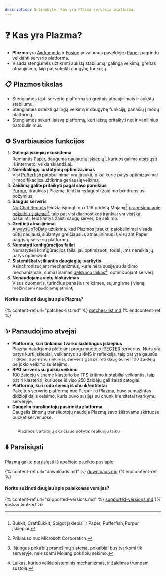 ```yaml
---
description: Sužinokite, kas yra Plazma serverio platforma.
---
```


# ❓ Kas yra Plazma?

- **Plazma** yra [Andromeda](https://github.com/EarendelArchived/Andromeda) ir [Fusion](https://github.com/RuinedTechnologyUnify/Fusion) privalumus paveldėjęs [Paper](https://github.com/PaperMC/Paper) pagrindu veikianti serverio platforma.
- Visada stengiamės užtikrinti aukštą stabilumą, galingą veikimą, greitas atnaujinimo, taip pat suteikti daugybę funkcijų.

## 📋 Plazmos tikslas <a href="#id-1" id="id-1"></a>

- Stengiamės tapti serverio platforma su greitais atnaujinimais ir aukštu stabilumu.
- Stengiamės suteikti galingą veikimą ir daugybę funkcijų, panašių į modų platformą.
- Stengiamės sukurti laisvą platformą, kuri leistų pritaikyti net ir vanilinius patobulinimus.

## ⚙️ Svarbiausios funkcijos <a href="#id-2" id="id-2"></a>

1. **Galinga įskiepių ekosistema**\
   Remiantis [Paper](https://github.com/PaperMC/Paper), dauguma [naujausių įskiepių](#user-content-fn-1)[^1], kuriuos galima atsisiųsti iš interneto, veikia sklandžiai.
2. **Nereikalingų nustatymų optimizavimas**\
   Visi [Pufferfish](https://github.com/pufferfish-gg/Pufferfish) patobulinimai yra įtraukti, o kai kurie patys optimizavimai ir modifikacijos užtikrina geriausią veikimą.
3. **Žaidimą galite pritaikyti pagal savo poreikius**\
   [Purpur](https://github.com/PurpurMC/Purpur), įtrauktas į Plazmą, leidžia redaguoti žaidimo bendruosius požymius.
4. **Saugus serveris**\
   [No Chat Reports](https://github.com/Aizistral-Studios/No-Chat-Reports) leidžia išjungti nuo 1.19 pridėtą Mojang[^2] [pranešimų apie pokalbių sistema](#user-content-fn-3)[^3], taip pat visi diagnostikos įrankiai yra visiškai pašalinti, leidžiantys žaisti saugų serverį be sekimo.
5. **Greitieji atnaujinimai**\
   [AlwaysUpToDate](https://github.com/PlazmaMC/AlwaysUpToDate) užtikrina, kad Plazmos įtraukti patobulinimai visada būtų naujausi, siūlantys greičiausius atnaujinimus iš visų ant Paper pagrįstų serverių platformų.
6. **Numatyti konfigūracijos failai**\
   Numatytieji konfigūracijos failai jau optimizuoti, todėl jums nereikia jų patys optimizuoti.
7. **Sistemiškai veikiantis daugiagijų tvarkytis**\
   Asinchronizuojant mechanizmus, kurie nėra susiję su žaidimo mechanizmais, sumažinamas [delstumo laikas](#user-content-fn-4)[^4], optimizuojant serverį.
8. **Nenaudojamų vietų blokavimas**\
   Visus duomenis, turinčius panašius reikšmes, sujungiame į vieną, mažindami naudojamą atmintį.

#### Norite sužinoti daugiau apie Plazmą? <a href="#etc-1" id="etc-1"></a>

{% content-ref url="patches-list.md" %}
[patches-list.md](patches-list.md)
{% endcontent-ref %}

## ✨ Panaudojimo atvejai <a href="#id-3" id="id-3"></a>

- **Platforma, kuri tinkamai tvarko sudėtingus įskiepius**\
  Plazma naudojama plėtojant programuotojo [IPECTER](https://github.com/IPECTER) serverius. Nors yra patys kurti įskiepiai, veikiantys su NMS ir refleksija, taip pat yra gausūs ir dideli duomenų rinkiniai, serveris gali priimti daugiau nei 100 žaidėjų be jokio veikimo sulėtėjimo.
- **RPG serveris su puikiu veikimu**\
  100 žaidėjų viename klasterio be TPS kritimo ir stabiliai veikiantis, taip pat 4 klasteriai, kuriuose iš viso 250 žaidėjų gali žaisti patogiai.
- **Platforma, kuri rodo šviesą iš chunk/entitetai**\
  Pakeitus serverio platformą nuo Purpur iki Plazma, buvo sumažintas didžioji dalis delsimo, kuris buvo susijęs su chunk ir entitetai tvarkymu serveryje.
- **Daugelio transliuotojų pasirinkta platforma**\
  Daugelis žinomų transliuotojų naudoja Plazmą savo žiūrovams skirtuose bucket serveriuose.

<figure><img src="https://camo.githubusercontent.com/22acffd515755c2cee2078a7697ff35351c5ec7148eb2806deedbe63df1c4ed7/68747470733a2f2f6273746174732e6f72672f7369676e6174757265732f7365727665722d696d706c656d656e746174696f6e2f506c617a6d612e737667" alt=""><figcaption><p>Plazmos vartotojų skaičiaus pokytis realiuoju laiku</p></figcaption></figure>

## ⬇️ Parsisiųsti

Plazmą galite parsisiųsti iš apačioje pateikto puslapio.

{% content-ref url="downloads.md" %}
[downloads.md](downloads.md)
{% endcontent-ref %}

#### Norite sužinoti daugiau apie palaikomas versijas?

{% content-ref url="supported-versions.md" %}
[supported-versions.md](supported-versions.md)
{% endcontent-ref %}

***

[^1]: Bukkit, CraftBukkit, Spigot įskiepiai ir Paper, Pufferfish, Purpur įskiepiai.

[^2]: Priklauso nuo Microsoft Corporation.

[^3]: Išjungus pokalbių pranešimų sistemą, pokalbiai bus tvarkomi tik serveryje, neleisdami Mojang pokalbių sekimo.

[^4]: Laikas, kuriuo veikia sisteminis mechanizmas, ir žaidimas trumpam sustoja.
